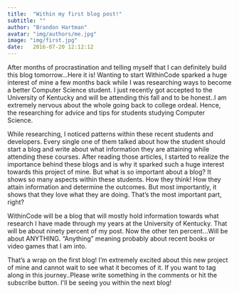 ```yaml
---
title:  "Within my first blog post!"
subtitle: ""
author: "Brandon Hartman"
avatar: "img/authors/me.jpg"
image: "img/first.jpg"
date:   2016-07-20 12:12:12
---
```




<p>After months of procrastination and telling myself that I can definitely build this blog tomorrow…Here it is! Wanting to start WithinCode sparked a huge interest of mine a few months back while I was researching ways to become a better Computer Science student. I just recently got accepted to the University of Kentucky and will be attending this fall and to be honest..I am extremely nervous about the whole going back to college ordeal. Hence, the researching for advice and tips for students studying Computer Science.</p>

<p>While researching, I noticed patterns within these recent students and developers. Every single one of them talked about how the student should start a blog and write about what information they are attaining while attending these courses. After reading those articles, I started to realize the importance behind these blogs and is why it sparked such a huge interest towards this project of mine. But what is so important about a blog? It shows so many aspects within these students. How they think! How they attain information and determine the outcomes. But most importantly, it shows that they love what they are doing. That’s the most important part, right?</p>

<p>WithinCode will be a blog that will mostly hold information towards what research I have made through my years at the University of Kentucky. That will be about ninety percent of my post. Now the other ten percent…Will be about ANYTHING. “Anything” meaning probably about recent books or video games that I am into.</p>

<p>That’s a wrap on the first blog! I’m extremely excited about this new project of mine and cannot wait to see what it becomes of it. If you want to tag along in this journey..Please write something in the comments or hit the subscribe button. I'll be seeing you within the next blog!</p>
